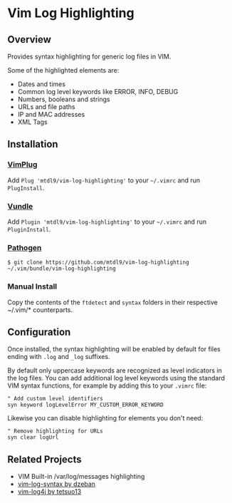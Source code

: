 # Vim Log Highlighting

## Overview

Provides syntax highlighting for generic log files in VIM.

Some of the highlighted elements are:
- Dates and times
- Common log level keywords like ERROR, INFO, DEBUG
- Numbers, booleans and strings
- URLs and file paths
- IP and MAC addresses
- XML Tags



## Installation

### [VimPlug](https://github.com/gmarik/Vundle.vim)

Add `Plug 'mtdl9/vim-log-highlighting'` to your `~/.vimrc` and run `PlugInstall`.

### [Vundle](https://github.com/gmarik/Vundle.vim)

Add `Plugin 'mtdl9/vim-log-highlighting'` to your `~/.vimrc` and run `PluginInstall`.

### [Pathogen](https://github.com/tpope/vim-pathogen)

    $ git clone https://github.com/mtdl9/vim-log-highlighting ~/.vim/bundle/vim-log-highlighting

### Manual Install

Copy the contents of the `ftdetect` and `syntax` folders in their respective ~/.vim/\* counterparts.



## Configuration

Once installed, the syntax highlighting will be enabled by default for files ending with `.log` and `_log` suffixes.

By default only uppercase keywords are recognized as level indicators in the log files.
You can add additional log level keywords using the standard VIM syntax functions, for example by adding this to your `.vimrc` file:

```viml
" Add custom level identifiers
syn keyword logLevelError MY_CUSTOM_ERROR_KEYWORD
```

Likewise you can disable highlighting for elements you don't need:

```viml
" Remove highlighting for URLs
syn clear logUrl
```



## Related Projects

* VIM Built-in /var/log/messages highlighting
* [vim-log-syntax by dzeban](https://github.com/dzeban/vim-log-syntax)
* [vim-log4j by tetsuo13](https://github.com/tetsuo13/Vim-log4j)
